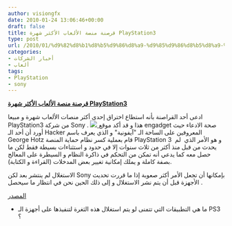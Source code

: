 ```yaml
---
author: visiongfx
date: 2010-01-24 13:06:46+00:00
draft: false
title: قرصنة منصة الألعاب الأكثر شهرة PlayStation3
type: post
url: /2010/01/%d9%82%d8%b1%d8%b5%d9%86%d8%a9-%d9%85%d9%86%d8%b5%d8%a9-%d8%a7%d9%84%d8%a3%d9%84%d8%b9%d8%a7%d8%a8-%d8%a7%d9%84%d8%a3%d9%83%d8%ab%d8%b1-%d8%b4%d9%87%d8%b1%d8%a9-playstation3/
categories:
- أخبار الشركات
- ألعاب
tags:
- PlayStation
- sony
---
```


[**قرصنة منصة الألعاب الأكثر شهرة PlayStation3**](https://www.it-scoop.com/2010/01/%d9%82%d8%b1%d8%b5%d9%86%d8%a9-%d9%85%d9%86%d8%b5%d8%a9-%d8%a7%d9%84%d8%a3%d9%84%d8%b9%d8%a7%d8%a8-%d8%a7%d9%84%d8%a3%d9%83%d8%ab%d8%b1-%d8%b4%d9%87%d8%b1%d8%a9-playstation3/)


ادعى أحد القراصنة بأنه استطاع اختراق إحدى أكثر منصات الألعاب شهرة و مبيعا PlayStation3 من شركة Sony .
[![](https://www.it-scoop.com/wp-content/uploads/2010/01/playstation-3.jpg)
](https://www.it-scoop.com/2010/01/%d9%82%d8%b1%d8%b5%d9%86%d8%a9-%d9%85%d9%86%d8%b5%d8%a9-%d8%a7%d9%84%d8%a3%d9%84%d8%b9%d8%a7%d8%a8-%d8%a7%d9%84%d8%a3%d9%83%d8%ab%d8%b1-%d8%b4%d9%87%d8%b1%d8%a9-playstation3/)
هذا و قد أكد موقع engadget  صحة الادعاء حيث أورد أن أحد الـ Hacker المعروفين على الساحة الـ "آيفونية" و الذي يعرف باسم George Hotz قام بعملية كسر نظام حماية  المنصة PlayStation 3  و هو الأمر الذي  لم يحدث من قبل منذ أكثر من ثلاث سنوات إلا في حدود و استثناءات بسيطة فقط لكن ما حصل معه كما يدعي أنه تمكن من التحكم في  ذاكرة النظام و السيطرة على المعالج بصفة كاملة و يملك إمكانية تغيير بعض المدخلات (القراءة و الكتابة).

الاستغلال لم ينتشر بعد لكن Sony بإمكانها أن تجعل الأمر أكثر صعوبة إذا ما قررت تحديث الأجهزة  قبل أن يتم نشر الاستغلال و إلى ذلك الحين نحن في انتظار ما سيحصل .

[المصدر](http://www.engadget.com/2010/01/23/ps3-finally-properly-hacked/)

- ما هي التطبيقات التي تتمنى لو يتم استغلال هذه الثغرة لتنفيذها على أجهزة الـ PS3 ؟
